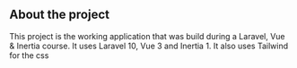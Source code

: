 ## About the project

This project is the working application that was build during a Laravel, Vue & Inertia course. It uses Laravel 10, Vue 3 and Inertia 1. It also uses Tailwind for the css
